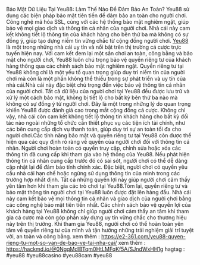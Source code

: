 Bảo Mật Dữ Liệu Tại Yeu88: Làm Thế Nào Để Đảm Bảo An Toàn?
Yeu88 sử dụng các biện pháp bảo mật tiên tiến để đảm bảo an toàn cho người chơi. Công nghệ mã hóa SSL, cùng với các hệ thống bảo mật nghiêm ngặt, giúp bảo vệ mọi giao dịch và thông tin cá nhân của người chơi. Nhà cái này cam kết không tiết lộ thông tin của khách hàng cho bên thứ ba mà không có sự đồng ý, giúp tạo dựng niềm tin vững chắc từ cộng đồng người chơi.
[Yeu88](https:///e2-361.com/) là một trong những nhà cái uy tín và nổi bật trên thị trường cá cược trực tuyến hiện nay. Với cam kết đem lại một sân chơi an toàn, công bằng và bảo mật cho người chơi, Yeu88 luôn chú trọng bảo vệ quyền riêng tư của khách hàng thông qua các chính sách bảo mật nghiêm ngặt. Quyền riêng tư tại Yeu88 không chỉ là một yếu tố quan trọng giúp duy trì niềm tin của người chơi mà còn là một phần không thể thiếu trong sự phát triển và uy tín của nhà cái.Nhà cái này đặc biệt chú trọng đến việc bảo vệ thông tin cá nhân của người chơi. Tất cả dữ liệu của người chơi tại Yeu88 đều được lưu trữ và xử lý một cách bảo mật, không bị tiết lộ cho bất kỳ bên thứ ba nào mà không có sự đồng ý từ người chơi. Đây là một trong những lý do quan trọng khiến Yeu88 được đánh giá cao trong mắt cộng đồng cá cược. Không chỉ vậy, nhà cái còn cam kết không tiết lộ thông tin khách hàng cho bất kỳ đối tác nào ngoài những tổ chức cần thiết phục vụ các tiện ích tài chính, như các bên cung cấp dịch vụ thanh toán, giúp duy trì sự an toàn tối đa cho người chơi.Các tính năng bảo mật và quyền riêng tư tại Yeu88 còn được thể hiện qua các quy định rõ ràng về quyền của người chơi đối với thông tin cá nhân. Người chơi hoàn toàn có quyền truy cập, chỉnh sửa hoặc xóa các thông tin đã cung cấp khi tham gia vào hệ thống của Yeu88. Nếu phát hiện thông tin cá nhân cung cấp trước đó có sai sót, người chơi có thể dễ dàng cập nhật lại để đảm bảo tính chính xác. Đặc biệt, người chơi có quyền yêu cầu nhà cái hạn chế hoặc ngừng sử dụng thông tin của mình trong các trường hợp nhất định. Tất cả những quyền lợi này giúp người chơi cảm thấy yên tâm hơn khi tham gia các trò chơi tại Yeu88.Tóm lại, quyền riêng tư và bảo mật thông tin người chơi tại Yeu88 luôn được đặt lên hàng đầu. Nhà cái này cam kết bảo vệ mọi thông tin cá nhân và giao dịch của người chơi bằng các công nghệ bảo mật tiên tiến nhất. Các chính sách bảo vệ quyền lợi của khách hàng tại Yeu88 không chỉ giúp người chơi cảm thấy an tâm khi tham gia cá cược mà còn góp phần xây dựng uy tín vững chắc cho thương hiệu này trên thị trường. Khi tham gia Yeu88, người chơi có thể hoàn toàn yên tâm về quyền riêng tư của mình và tận hưởng những trải nghiệm giải trí tuyệt vời, an toàn và công bằng.
xem thêm :  https://e2-361.com/yeu88-quyen-rieng-tu-mot-so-van-de-bao-ve-tai-nha-cai/
xem thêm : https://hackmd.io/@0NgqMdlBTqm0HtLMFqKf5A/SJndWxHH1g
hagtag :  #yeu88 #yeu88casino #yeu88cam #yeu88

